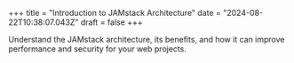 +++
title = "Introduction to JAMstack Architecture"
date = "2024-08-22T10:38:07.043Z"
draft = false
+++

  Understand the JAMstack architecture, its benefits, and how it can improve performance and security for your web projects.
        